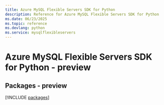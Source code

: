 ```yaml
---
title: Azure MySQL Flexible Servers SDK for Python
description: Reference for Azure MySQL Flexible Servers SDK for Python
ms.date: 06/23/2025
ms.topic: reference
ms.devlang: python
ms.service: mysqlflexibleservers
---
```

# Azure MySQL Flexible Servers SDK for Python - preview
## Packages - preview
[!INCLUDE [packages](mysql-flexible-servers-index.md)]